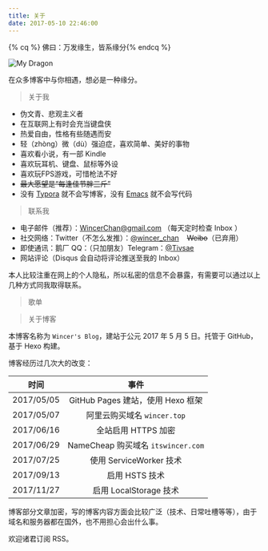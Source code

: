 ```yaml
---
title: 关于
date: 2017-05-10 22:46:00
---
```


{% cq %} 佛曰：万发缘生，皆系缘分{% endcq %}

<img class="lazyload" data-original="https://ws1.sinaimg.cn/large/ba22af52gy1flavmdeyt8j215o0o5e7c.jpg" alt="My Dragon" />

在众多博客中与你相遇，想必是一种缘分。

> 关于我

- 伪文青、悲观主义者
- 在互联网上有时会充当键盘侠
- 热爱自由，性格有些随遇而安
- 轻（zhòng）微（dù）强迫症，喜欢简单、美好的事物
- 喜欢看小说，有一部 Kindle
- 喜欢玩耳机、键盘、鼠标等外设
- 喜欢玩FPS游戏，可惜枪法不好
- ~~最大愿望是“每逢佳节胖三斤”~~
- 没有 [Typora](https://typora.io/) 就不会写博客，没有 [Emacs](https://www.gnu.org/software/emacs/) 就不会写代码

> 联系我

- 电子邮件（推荐）：[WincerChan@gmail.com](mailto:WincerChan@gmail.com) （每天定时检查 Inbox ）
- 社交网络：Twitter（不怎么发推）：[@wincer_chan](https://twitter.com/wincer_chan)   &nbsp;&nbsp; ~~Weibo~~（已弃用）
- 即使通讯：鹅厂 QQ：（只加朋友）Telegram：[@Tivsae](https://t.me/Tivsae)
- 网站评论（Disqus 会自动将评论推送至我的 Inbox）

本人比较注重在网上的个人隐私，所以私密的信息不会暴露，有需要可以通过以上几种方式同我取得联系。

> 歌单

<div id="aplayer1" class="aplayer"></div>
<script src="https://cdnjs.cloudflare.com/ajax/libs/aplayer/1.6.0/APlayer.min.js"></script>
<script type="text/javascript">new APlayer({element:document.getElementById("aplayer1"),narrow:false,autoplay:false,showlrc:3,mutex:true,theme:"#ad7a86",mode:"random",music:[{title:"Preparation",author:"Hans Zimmer Richard Harvey",url:"https://m1.jixun.moe/33599264/128000/643312c7e328f903b2fc4e4ce179823e136b723c91e24fc231fea3defebe08b8",pic:"https://p1.music.126.net/6IKS1CYVRd8vK84TVIzolA==/7891194953715753.jpg?param=130y130",lrc:""},{title:"Photograph",author:"Ed Sheeran",url:"https://m1.jixun.moe/28692519/128000/e8470114a0e71c284fc147a6bc02eb80ac1490c89dbf6f08f0cffc86517afb1b",pic:"https://p1.music.126.net/coUnPtrHg0zUozRCwYOxog==/6051711999665662.jpg?param=130y130",lrc:"lrc/photograph.lrc"},{title:"I Do Adore",author:"Mindy Gledhill",url:"https://m1.jixun.moe/3159085/128000/fd17a362fad2df1325a78dd034142c6538c39397fe05a80d1209fa38fec5502e",pic:"https://p1.music.126.net/NIuATH8GvnSz7Gc-JZlTnA==/18357446138149238.jpg?param=130y130",lrc:"lrc/i-do-adore.lrc"},{title:"Dream It Possible",author:"Delacey",url:"https://m1.jixun.moe/38592976/128000/638f6ccdd199fc272cda17f1c4251200cf8c3a1c4abe7de6d5b8640bd2fc3caf",pic:"http://p1.music.126.net/AqaX6wFRiu5_W2z4RD4V1g==/2885118514463430.jpg?param=130y130",lrc:"lrc/dream-it-possible.lrc"},{title:"Take my heart",author:"SoKo",url:"https://m1.jixun.moe/3407088/128000/d47fb11ffa97e79876530cb9a4bef7526c54cfaf0c508db0509080813a6633c6",pic:"http://p1.music.126.net/0ZZclgehpqmjfdSyFb4gcg==/1700944488175705.jpg?param=130y130",lrc:"lrc/take-my-heart.lrc"},{title:"Bizarre Love Triangle",author:"Frente!",url:"https://m1.jixun.moe/2587970/128000/8ca42518dd6f23a0480f2493bea422c11536688f24fc88f06b1818773953d38c",pic:"http://p1.music.126.net/BRBLu2YNmV3O4A6uOW99ZA==/1822990278857803.jpg?param=130y130",lrc:"lrc/bizarre.lrc"},{title:"Free Loop",author:"Daniel Powter",url:"https://m1.jixun.moe/5253801/128000/65531af1cd0cc1f2ebd115a1f529f736af19bed035877466f3871acbf3c97714",pic:"https://pic.xiami.net/images/album/img44/23844/1703441376477561.jpg?x-oss-process=image/resize,limit_0,m_pad,w_185,h_185",lrc:"lrc/free-loop.lrc"},{title:"Wonderful U - Demo Version",author:"AGA",url:"https://m1.jixun.moe/406475394/128000/58e9fff7bdf86ba6c30aaea92379a2d7d60f7f22a6ba22a90eaa66091f5a47a8",pic:"http://p1.music.126.net/Blb_Gi0AJTWIEBLr189F4A==/18791753232142320.jpg?param=130y130",lrc:"lrc/wonderful-u.lrc"},{title:"“千と千寻の神隠し”~いつも何度でも",author:"木村弓",url:"https://m1.jixun.moe/442300/128000/7d4d54255b79dc83217f136ee6b6b55d6d874f80fa98140e3b404329a0304e78",pic:"http://p1.music.126.net/ahHhYhz5N4r9c-EpLkwXYA==/933485371981854.jpg?param=130y130",lrc:""},{title:"云流れ",author:"みかん箱 Foxtail-Grass Studio",url:"https://m1.jixun.moe/785902/128000/0e6a768c89b5ef6785ca78bb816f9354ab11cc1513fd3a6ba1a1078b1df433b0",pic:"http://p1.music.126.net/JFnBz-eyIBltKt15wjjFUA==/4455221115751031.jpg?param=130y130",lrc:""},{title:"それがあなたの幸せとしても",author:"rairu",url:"https://m1.jixun.moe/41666363/128000/a910299bf10ea4600e90f68c33bc522bd8ca42c51ad7648ef13d31db41a50557",pic:"https://p1.music.126.net/BBcMAmdZ0Hb_tHKAp7uztQ==/3395291911730256.jpg?param=130y130",lrc:"lrc/rairu.lrc"},{title:"Séduction",author:"René Aubry",url:"https://m1.jixun.moe/28221499/128000/ff2188f1252513f5ae03146225c7153e48f825d047c4a4479dc5b39cfc613c87",pic:"http://p1.music.126.net/IRguKim1YAqvyUDLzuwf8Q==/6650945837351008.jpg?param=130y130",lrc:""},{title:"9 Crimes",author:"Damien Rice",url:"https://m1.jixun.moe/17240037/128000/06197b0641316fa475d8ae88bab934d5fb41298ebf7b3f8418e1fab714b71076",pic:"http://p1.music.126.net/Q8HIzL2Dcio1B7NBv--B6A==/727876697596025.jpg?param=130y130",lrc:""},{title:"secret base~君がくれたもの~",author:"茅野愛衣",url:"https://m1.jixun.moe/33911781/128000/a995b61026a9a8c20745ef1cdc69760a2813d6d145998436d3d69a4d89a536b5",pic:"http://p1.music.126.net/daZcHVIJicL3wXJWMIjAng==/7926379325753633.jpg?param=130y130",lrc:"lrc/secretbase.lrc"},{title:"アイロニ",author:"まじ娘",url:"https://m1.jixun.moe/31421442/128000/da09a8a4e6da6f390a06ef43c9f425abce3c48cbf060761fc60a2d6ed9a8ccde",pic:"https://p1.music.126.net/z3DbNjr5UsIR92zl-6L2VQ==/109951163041844005.jpg?param=130y130",lrc:"lrc/31421442.lrc"},{title:"After All ～綴る想い～",author:"上原れな",url:"https://m1.jixun.moe/27594401/128000/27e7a47fdf0af37334ec8736bf4202d9b23e2faad1db3de12b138ac8c0431f1e",pic:"https://p1.music.126.net/DWMcO2TlrLNshWvwZExaAA==/3157797395052523.jpg?param=130y130",lrc:"lrc/after-all.lrc"},{title:"姗姗",author:"金玟岐",url:"https://m1.jixun.moe/520277152/128000/bba30a628efd521429b4298e48ee8b18e1081c911dc1f66f3984b1caa33be6f8",pic:"https://p1.music.126.net/MtofDr4IqworgZ7Ri3HY_g==/109951163064544587.jpg?param=130y130",lrc:"lrc/shanshan.lrc"},{title:"慕容雪",author:"薛凯琪",url:"https://m1.jixun.moe/450853439/128000/5f5b91c9a4f765a40a023c644dabc1e5448fceef31d552f7a12b8c8e0a4749a2",pic:"https://p1.music.126.net/jUXAQxScnj9R9pmUgdoFmQ==/116548232562214.jpg?param=130y130",lrc:"lrc/murong.lrc"},{title:"少女的祈祷",author:"张敬轩",url:"https://m1.jixun.moe/67249/128000/0085d279a4f6ac8e6cb423e327721dbf4a521f62592a14d87e68e8a20a82920e",pic:"https://pic.xiami.net/images/album/img75/1175/9610027721474444262.jpg?x-oss-process=image/resize,limit_0,m_pad,w_185,h_185",lrc:"lrc/girl-pray.lrc"},{title:"不露声色",author:"Jam",url:"https://m1.jixun.moe/470759757/128000/dd978aa9483320794e228b3bdb731e38e99074e705ee8cee64ad4ec9f4503c91",pic:"http://p1.music.126.net/o9H3nhgOCK7zYQ4DGZkd5A==/19066631137330769.jpg?param=130y130",lrc:"lrc/dont-show.lrc"},{title:"不说",author:"李荣浩",url:"https://m1.jixun.moe/428375722/128000/4a14ebe65f7eb3cdb013257f3fd0df9df6d4c347b498dd4d6d1dc423033c6856",pic:"http://p1.music.126.net/3w4p4qbOajYIWhQWJo2-HA==/18635622579339784.jpg?param=130y130",lrc:"lrc/dont-speak.lrc"},{title:"小半",author:"陈粒",url:"https://m1.jixun.moe/421423806/128000/133c89478c782e6dd1e8841f5322b698799c67f1e86fbc44e548b1753f5439c3",pic:"http://p1.music.126.net/HQxTggMCB7AHUXN-ZFEtmA==/1371091013186741.jpg?param=130y130",lrc:"lrc/less-half.lrc"},{title:"lyric",author:"茶太",url:"https://m1.jixun.moe/640745/128000/ed594f4be365f9e5808ae96b39d8deccee18c4ade7c684b6c9dcb62357b73e2d",pic:"http://p1.music.126.net/gHw1Uaj8hP4hKgjOLjd0WQ==/800444465021215.jpg?param=130y130",lrc:"lrc/lyric.lrc"},{title:"败将",author:"陈势安",url:"https://m1.jixun.moe/434550872/128000/84e1bb7bc8d9a90aa0a49191d24c8fb26cb658d15d6f355e74b1cf7c1f8339cb",pic:"http://p1.music.126.net/Q9pYIJDr2fBKuahnau9Z0Q==/3446968965801512.jpg?param=130y130",lrc:"lrc/defeated.lrc"},{title:"罗生门",author:"麦浚龙 / 谢安琪",url:"https://m1.jixun.moe/33471531/128000/7c3845251ecab1064183d246783cc4adc7649eeb74153d6d6ef724520cb98fd1",pic:"https://pic.xiami.net/images/album/img35/735/18102280031443423461.jpg?x-oss-process=image/resize,limit_0,m_pad,w_185,h_185",lrc:"lrc/lsm.lrc"}]});</script>


> 关于博客

本博客名称为 `Wincer's Blog`，建站于公元 2017 年 5 月 5 日。托管于 GitHub，基于 Hexo 构建。

博客经历过几次大的改变：

|     时间     |               事件               |
| :--------: | :----------------------------: |
| 2017/05/05 |   GitHub Pages 建站，使用 Hexo 框架   |
| 2017/05/07 |      阿里云购买域名 `wincer.top`      |
| 2017/06/16 |         全站启用 HTTPS 加密          |
| 2017/06/29 | NameCheap 购买域名 `itswincer.com` |
| 2017/07/25 |      使用 ServiceWorker 技术       |
| 2017/09/13 |           启用 HSTS 技术           |
| 2017/11/27 |       启用 LocalStorage 技术       |

博客部分文章加密，写的博客内容方面会比较广泛（技术、日常吐槽等等），由于域名和服务器都在国外，也不用担心会出什么事。

欢迎诸君订阅 RSS。